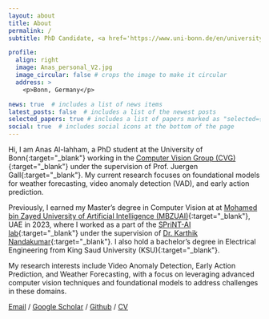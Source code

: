 ```yaml
---
layout: about
title: About
permalink: /
subtitle: PhD Candidate, <a href='https://www.uni-bonn.de/en/university/university?set_language=en'>Bonn University</a>, Germany - MSc from <a href='https://mbzuai.ac.ae/'>MBZUAI</a>, Abu-Dhabi - BSc from <a href='https://ksu.edu.sa/en'>, KSU</a>, Saudi Arabia.

profile:
  align: right
  image: Anas_personal_V2.jpg
  image_circular: false # crops the image to make it circular
  address: >
    <p>Bonn, Germany</p>

news: true  # includes a list of news items
latest_posts: false  # includes a list of the newest posts
selected_papers: true # includes a list of papers marked as "selected={true}"
social: true  # includes social icons at the bottom of the page
---
```


Hi, I am Anas Al-lahham, a PhD student at the University of Bonn{:target="_blank"} working in the <a href="https://pages.iai.uni-bonn.de/gall_juergen/">Computer Vision Group (CVG)</a> {:target="_blank"} under the supervision of Prof. Juergen Gall{:target="_blank"}. My current research focuses on foundational models for weather forecasting, video anomaly detection (VAD), and early action prediction.

Previously, I earned my Master’s degree in Computer Vision at at [Mohamed bin Zayed University of Artificial Intelligence (MBZUAI)](https://mbzuai.ac.ae/){:target="_blank"}, UAE in 2023, where I worked as a part of the [SPriNT-AI lab](https://www.sprintai.org/){:target="_blank"} under the supervision of [Dr. Karthik Nandakumar](https://scholar.google.com/citations?user=2qx0RnEAAAAJ&hl=en){:target="_blank"}. I also hold a bachelor’s degree in Electrical Engineering from King Saud University (KSU){:target="_blank"}.


My research interests include Video Anomaly Detection, Early Action Prediction, and Weather Forecasting, with a focus on leveraging advanced computer vision techniques and foundational models to address challenges in these domains.


 <a href="mailto:anas.allaham97@outlook.com">Email</a>  /  <a href="https://scholar.google.com/citations?user=hVii4u4AAAAJ&hl=en">Google Scholar</a>  /  <a href="https://github.com/AnasEmad11">Github</a> /  <a href="assets/pdf/CV_Nov_2024.pdf">CV</a> 

